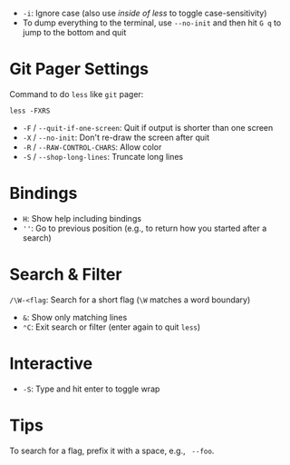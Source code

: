 - `-i`: Ignore case (also use *inside of less* to toggle case-sensitivity)
- To dump everything to the terminal, use `--no-init` and then hit `G q` to jump to the bottom and quit

# Git Pager Settings

Command to do `less` like `git` pager:

	less -FXRS

* `-F` / `--quit-if-one-screen`: Quit if output is shorter than one screen
* `-X` / `--no-init`: Don't re-draw the screen after quit
* `-R` / `--RAW-CONTROL-CHARS`: Allow color
* `-S` / `--shop-long-lines`: Truncate long lines

# Bindings

- `H`: Show help including bindings
- `''`: Go to previous position (e.g., to return how you started after a search)

# Search & Filter

`/\W-<flag`: Search for a short flag (`\W` matches a word boundary)
- `&`: Show only matching lines
- `⌃C`: Exit search or filter (enter again to quit `less`)


# Interactive

- `-S`: Type and hit enter to toggle wrap

# Tips

To search for a flag, prefix it with a space, e.g., ` --foo`.
